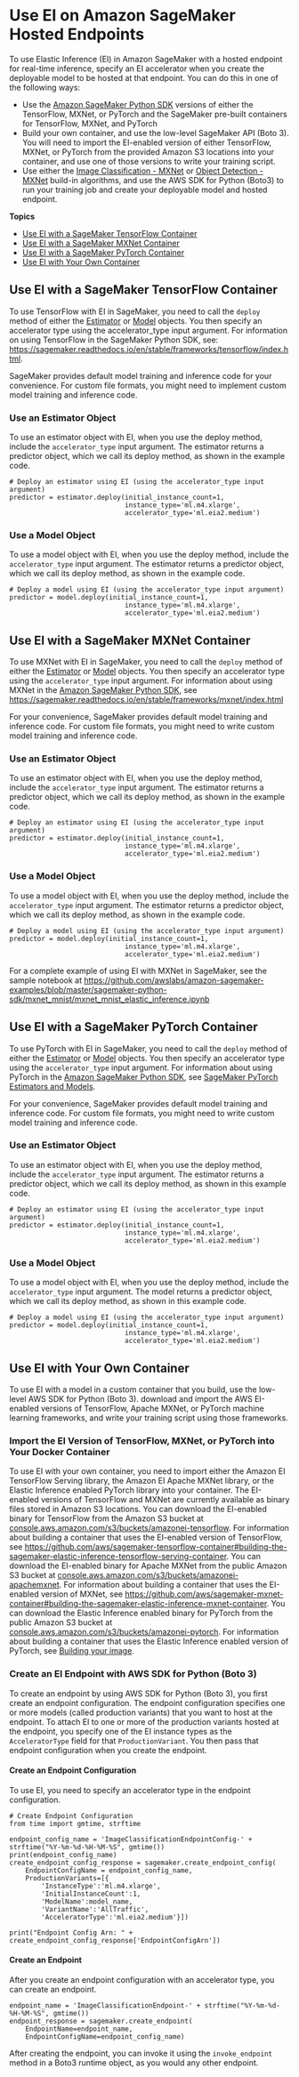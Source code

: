 # Use EI on Amazon SageMaker Hosted Endpoints<a name="ei-endpoints"></a>

To use Elastic Inference \(EI\) in Amazon SageMaker with a hosted endpoint for real\-time inference, specify an EI accelerator when you create the deployable model to be hosted at that endpoint\. You can do this in one of the following ways:
+ Use the [Amazon SageMaker Python SDK](https://sagemaker.readthedocs.io) versions of either the TensorFlow, MXNet, or PyTorch and the SageMaker pre\-built containers for TensorFlow, MXNet, and PyTorch
+ Build your own container, and use the low\-level SageMaker API \(Boto 3\)\. You will need to import the EI\-enabled version of either TensorFlow, MXNet, or PyTorch from the provided Amazon S3 locations into your container, and use one of those versions to write your training script\.
+ Use either the [Image Classification \- MXNet](image-classification.md) or [Object Detection \- MXNet](object-detection.md) build\-in algorithms, and use the AWS SDK for Python \(Boto3\) to run your training job and create your deployable model and hosted endpoint\.

**Topics**
+ [Use EI with a SageMaker TensorFlow Container](#ei-endpoints-tensorflow)
+ [Use EI with a SageMaker MXNet Container](#ei-endpoints-mxnet)
+ [Use EI with a SageMaker PyTorch Container](#ei-endpoints-pytorch)
+ [Use EI with Your Own Container](#ei-endpoints-boto3)

## Use EI with a SageMaker TensorFlow Container<a name="ei-endpoints-tensorflow"></a>

To use TensorFlow with EI in SageMaker, you need to call the `deploy` method of either the [Estimator](https://sagemaker.readthedocs.io/en/stable/sagemaker.tensorflow.html#tensorflow-estimator) or [Model](https://sagemaker.readthedocs.io/en/stable/sagemaker.tensorflow.html#tensorflow-model) objects\. You then specify an accelerator type using the accelerator\_type input argument\. For information on using TensorFlow in the SageMaker Python SDK, see: [https://sagemaker\.readthedocs\.io/en/stable/frameworks/tensorflow/index\.html](https://sagemaker.readthedocs.io/en/stable/frameworks/tensorflow/index.html)\.

SageMaker provides default model training and inference code for your convenience\. For custom file formats, you might need to implement custom model training and inference code\.

### Use an Estimator Object<a name="ei-endpoints-tensorflow-estimator"></a>

To use an estimator object with EI, when you use the deploy method, include the `accelerator_type` input argument\. The estimator returns a predictor object, which we call its deploy method, as shown in the example code\.

```
# Deploy an estimator using EI (using the accelerator_type input argument)
predictor = estimator.deploy(initial_instance_count=1,
                             instance_type='ml.m4.xlarge',
                             accelerator_type='ml.eia2.medium')
```

### Use a Model Object<a name="ei-endpoints-tensorflow-model"></a>

To use a model object with EI, when you use the deploy method, include the `accelerator_type` input argument\. The estimator returns a predictor object, which we call its deploy method, as shown in the example code\.

```
# Deploy a model using EI (using the accelerator_type input argument)
predictor = model.deploy(initial_instance_count=1,
                             instance_type='ml.m4.xlarge',
                             accelerator_type='ml.eia2.medium')
```

## Use EI with a SageMaker MXNet Container<a name="ei-endpoints-mxnet"></a>

To use MXNet with EI in SageMaker, you need to call the `deploy` method of either the [Estimator](https://sagemaker.readthedocs.io/en/stable/sagemaker.mxnet.html#mxnet-estimator) or [Model](https://sagemaker.readthedocs.io/en/stable/sagemaker.mxnet.html#mxnet-model) objects\. You then specify an accelerator type using the `accelerator_type` input argument\. For information about using MXNet in the [Amazon SageMaker Python SDK](https://sagemaker.readthedocs.io), see [https://sagemaker\.readthedocs\.io/en/stable/frameworks/mxnet/index\.html](https://sagemaker.readthedocs.io/en/stable/frameworks/mxnet/index.html)

For your convenience, SageMaker provides default model training and inference code\. For custom file formats, you might need to write custom model training and inference code\.

### Use an Estimator Object<a name="ei-endpoints-mxnet-estimator"></a>

To use an estimator object with EI, when you use the deploy method, include the `accelerator_type` input argument\. The estimator returns a predictor object, which we call its deploy method, as shown in the example code\. 

```
# Deploy an estimator using EI (using the accelerator_type input argument)
predictor = estimator.deploy(initial_instance_count=1,
                             instance_type='ml.m4.xlarge',
                             accelerator_type='ml.eia2.medium')
```

### Use a Model Object<a name="ei-endpoints-mxnet-model"></a>

To use a model object with EI, when you use the deploy method, include the `accelerator_type` input argument\. The estimator returns a predictor object, which we call its deploy method, as shown in the example code\. 

```
# Deploy a model using EI (using the accelerator_type input argument)
predictor = model.deploy(initial_instance_count=1,
                             instance_type='ml.m4.xlarge',
                             accelerator_type='ml.eia2.medium')
```

For a complete example of using EI with MXNet in SageMaker, see the sample notebook at [https://github\.com/awslabs/amazon\-sagemaker\-examples/blob/master/sagemaker\-python\-sdk/mxnet\_mnist/mxnet\_mnist\_elastic\_inference\.ipynb ](https://github.com/awslabs/amazon-sagemaker-examples/blob/master/sagemaker-python-sdk/mxnet_mnist/mxnet_mnist_elastic_inference.ipynb)

## Use EI with a SageMaker PyTorch Container<a name="ei-endpoints-pytorch"></a>

To use PyTorch with EI in SageMaker, you need to call the `deploy` method of either the [Estimator](https://sagemaker.readthedocs.io/en/stable/sagemaker.pytorch.html#pytorch-estimator) or [Model](https://sagemaker.readthedocs.io/en/stable/sagemaker.pytorch.html#pytorch-model) objects\. You then specify an accelerator type using the `accelerator_type` input argument\. For information about using PyTorch in the [Amazon SageMaker Python SDK](https://sagemaker.readthedocs.io), see [SageMaker PyTorch Estimators and Models](https://sagemaker.readthedocs.io/en/stable/frameworks/pytorch/index.html)\.

For your convenience, SageMaker provides default model training and inference code\. For custom file formats, you might need to write custom model training and inference code\.

### Use an Estimator Object<a name="ei-endpoints-pytorch-estimator"></a>

To use an estimator object with EI, when you use the deploy method, include the `accelerator_type` input argument\. The estimator returns a predictor object, which we call its deploy method, as shown in this example code\.

```
# Deploy an estimator using EI (using the accelerator_type input argument)
predictor = estimator.deploy(initial_instance_count=1,
                             instance_type='ml.m4.xlarge',
                             accelerator_type='ml.eia2.medium')
```

### Use a Model Object<a name="ei-endpoints-pytorch-model"></a>

To use a model object with EI, when you use the deploy method, include the `accelerator_type` input argument\. The model returns a predictor object, which we call its deploy method, as shown in this example code\.

```
# Deploy a model using EI (using the accelerator_type input argument)
predictor = model.deploy(initial_instance_count=1,
                             instance_type='ml.m4.xlarge',
                             accelerator_type='ml.eia2.medium')
```

## Use EI with Your Own Container<a name="ei-endpoints-boto3"></a>

To use EI with a model in a custom container that you build, use the low\-level AWS SDK for Python \(Boto 3\)\. download and import the AWS EI\-enabled versions of TensorFlow, Apache MXNet, or PyTorch machine learning frameworks, and write your training script using those frameworks\.

### Import the EI Version of TensorFlow, MXNet, or PyTorch into Your Docker Container<a name="ei-docker-container"></a>

To use EI with your own container, you need to import either the Amazon EI TensorFlow Serving library, the Amazon EI Apache MXNet library, or the Elastic Inference enabled PyTorch library into your container\. The EI\-enabled versions of TensorFlow and MXNet are currently available as binary files stored in Amazon S3 locations\. You can download the EI\-enabled binary for TensorFlow from the Amazon S3 bucket at [console\.aws\.amazon\.com/s3/buckets/amazonei\-tensorflow](https://console.aws.amazon.com/s3/buckets/amazonei-tensorflow)\. For information about building a container that uses the EI\-enabled version of TensorFlow, see [https://github\.com/aws/sagemaker\-tensorflow\-container\#building\-the\-sagemaker\-elastic\-inference\-tensorflow\-serving\-container](https://github.com/aws/sagemaker-tensorflow-container#building-the-sagemaker-elastic-inference-tensorflow-serving-container)\. You can download the EI\-enabled binary for Apache MXNet from the public Amazon S3 bucket at [console\.aws\.amazon\.com/s3/buckets/amazonei\-apachemxnet](https://console.aws.amazon.com/s3/buckets/amazonei-apachemxnet)\. For information about building a container that uses the EI\-enabled version of MXNet, see [https://github\.com/aws/sagemaker\-mxnet\-container\#building\-the\-sagemaker\-elastic\-inference\-mxnet\-container](https://github.com/aws/sagemaker-mxnet-container#building-the-sagemaker-elastic-inference-mxnet-container)\. You can download the Elastic Inference enabled binary for PyTorch from the public Amazon S3 bucket at [console\.aws\.amazon\.com/s3/buckets/amazonei\-pytorch](https://console.aws.amazon.com/s3/buckets/amazonei-pytorch)\. For information about building a container that uses the Elastic Inference enabled version of PyTorch, see [Building your image](https://github.com/aws/sagemaker-pytorch-serving-container/#building-your-image)\. 

### Create an EI Endpoint with AWS SDK for Python \(Boto 3\)<a name="ei-create-endpoint-boto"></a>

To create an endpoint by using AWS SDK for Python \(Boto 3\), you first create an endpoint configuration\. The endpoint configuration specifies one or more models \(called production variants\) that you want to host at the endpoint\. To attach EI to one or more of the production variants hosted at the endpoint, you specify one of the EI instance types as the `AcceleratorType` field for that `ProductionVariant`\. You then pass that endpoint configuration when you create the endpoint\.

#### Create an Endpoint Configuration<a name="ei-endpoints-boto3-endpoint-config"></a>

To use EI, you need to specify an accelerator type in the endpoint configuration\.

```
# Create Endpoint Configuration
from time import gmtime, strftime

endpoint_config_name = 'ImageClassificationEndpointConfig-' + strftime("%Y-%m-%d-%H-%M-%S", gmtime())
print(endpoint_config_name)
create_endpoint_config_response = sagemaker.create_endpoint_config(
    EndpointConfigName = endpoint_config_name,
    ProductionVariants=[{
        'InstanceType':'ml.m4.xlarge',
        'InitialInstanceCount':1,
        'ModelName':model_name,
        'VariantName':'AllTraffic',
        'AcceleratorType':'ml.eia2.medium'}])

print("Endpoint Config Arn: " + create_endpoint_config_response['EndpointConfigArn'])
```

#### Create an Endpoint<a name="ei-endpoints-boto3-endpoint"></a>

After you create an endpoint configuration with an accelerator type, you can create an endpoint\.

```
endpoint_name = 'ImageClassificationEndpoint-' + strftime("%Y-%m-%d-%H-%M-%S", gmtime())
endpoint_response = sagemaker.create_endpoint(
    EndpointName=endpoint_name,
    EndpointConfigName=endpoint_config_name)
```

After creating the endpoint, you can invoke it using the `invoke_endpoint` method in a Boto3 runtime object, as you would any other endpoint\.